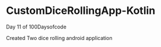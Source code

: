 # CustomDiceRollingApp-Kotlin
Day 11 of 100Daysofcode

Created Two dice rolling android application
